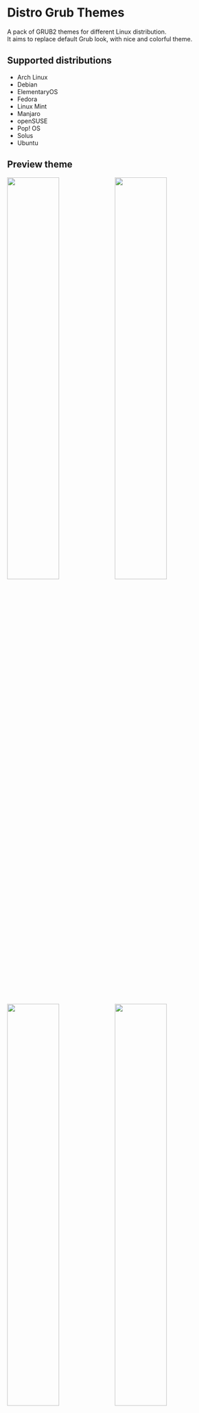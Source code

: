 # Distro Grub Themes

A pack of GRUB2 themes for different Linux distribution.<br>
It aims to replace default Grub look, with nice and colorful theme.

## Supported distributions
- Arch Linux
- Debian
- ElementaryOS
- Fedora
- Linux Mint
- Manjaro
- openSUSE
- Pop! OS
- Solus
- Ubuntu

## Preview theme

<p float="left">
<img src="https://raw.githubusercontent.com/The-Repo-Club/distro-grub-themes/master/preview/Arch%20Linux.png" width="49%"/>
<img src="https://raw.githubusercontent.com/The-Repo-Club/distro-grub-theme/master/preview/Debian.png" width="49%"/>
</p>
<p float="left">
<img src="https://raw.githubusercontent.com/The-Repo-Club/distro-grub-theme/master/preview/ElementaryOS.png" width="49%"/>
<img src="https://raw.githubusercontent.com/The-Repo-Club/distro-grub-theme/master/preview/Fedora.png" width="49%"/>
</p>
<p float="left">
<img src="https://raw.githubusercontent.com/The-Repo-Club/distro-grub-themes/master/preview/Linux%20Mint.png" width="49%"/>
<img src="https://raw.githubusercontent.com/The-Repo-Club/distro-grub-themes/master/preview/Manjaro.png" width="49%"/>
</p>
<p float="left">
<img src="https://raw.githubusercontent.com/The-Repo-Club/distro-grub-themes/master/preview/openSUSE.png" width="49%"/>
<img src="https://raw.githubusercontent.com/The-Repo-Club/distro-grub-themes/master/preview/popOS.png" width="49%"/>
</p>
<p float="left">
<img src="https://raw.githubusercontent.com/The-Repo-Club/distro-grub-themes/master/preview/Solus.png" width="49%"/>
<img src="https://raw.githubusercontent.com/The-Repo-Club/distro-grub-themes/master/preview/Ubuntu.png" width="49%"/>
</p>

## Installation via Grub Customizer

In order to clone repository from Github you have to install `git` package <br>
Alternatively you can download zip package - **Code -> Download ZIP**

#### Clone the repository
You can clone repository or go to [release page](https://github.com/The-Repo-Club/distro-grub-themes/releases) and download a single theme
```
git clone https://github.com/The-Repo-Club/distro-grub-themes.git
```

### Install Grub Customizer

Apt
```
sudo add-apt-repository ppa:danielrichter2007/grub-customizer
sudo apt-get update
sudo apt-get install grub-customizer
```
Pacman
```
sudo pacman -S grub-customizer
```

Dnf
```
sudo dnf install grub-customizer
```

Eopkg
```
sudo eopkg install grub-customizer
```
### Install pre-made theme with Grub Customizer

- Open Grub Customizer
- Go to **Appearance settings** tab
- Select *Custom resolution* and type in your resolution. E.g: 1920x1080
- Press *Add theme* button, go to your directory, where you have cloned repository. In my case `/home/dt/distro-grub-theme`
- Select your theme located in `/themes` directory
- Save changes

### Install custom-made theme with Grub Customizer

- Edit your theme located in `/customize` folder
- With your file manager, inside edited theme directory, select all files and **create archive** with .tar or .tar.xz extension
- Open Grub Customizer
- Go to **Appearance settings** tab
- Select *Custom resolution* and type in your resolution. E.g: 1920x1080
- Press *Add theme* button, go to your directory, where you have cloned repository. In my case `/home/dt/distro-grub-theme`
- Change view settings from *Archive files* to **All files**
- Select your archive
- Save changes


## Manual Installation

In order to clone repository from Github you have to install `git` package <br>
Alternatively you can download zip package - **Code -> Download ZIP**

#### Clone the repository
You can clone repository or go to [release page](https://github.com/The-Repo-Club/distro-grub-themes/releases) and download a single theme
```
git clone https://github.com/The-Repo-Club/distro-grub-themes.git
```

#### Create themes directory
```
sudo mkdir /boot/grub/themes
```

#### Edit or use pre-made theme
```
cd distro-grub-themes/customize
```

#### Copy theme
Theme must be unpacked (in folder)
```
sudo cp -r Ubuntu/ /boot/grub/themes
```

#### Edit Grub config
You can use your favourite text editor
```
sudo nano /etc/default/grub
```
Uncomment this line and set your resolution:
```
GRUB_GFXMODE=1920x1080
```

At the end of file add theme path:
```
GRUB_THEME="/boot/grub/themes/Ubuntu/theme.txt"
```
Replace "Ubuntu" with selected theme<br>
Ctrl+O to save, Ctrl+X to exit
